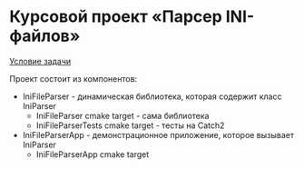 ﻿# Курсовой проект «Парсер INI-файлов»
[Условие задачи](https://github.com/netology-code/cppl-diplom)

Проект состоит из компонентов:
 - IniFileParser - динамическая библиотека, которая содержит класс IniParser
     - IniFileParser cmake target - сама библиотека
     - IniFileParserTests cmake target - тесты на Catch2
 - IniFileParserApp - демонстрационное приложение, которое вызывает IniParser
    - IniFileParserApp cmake target